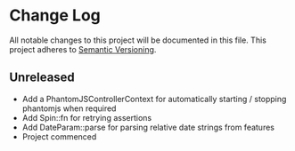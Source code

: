 # Change Log
All notable changes to this project will be documented in this file.
This project adheres to [Semantic Versioning](http://semver.org/).

## Unreleased

* Add a PhantomJSControllerContext for automatically starting / stopping phantomjs when required
* Add Spin::fn for retrying assertions
* Add DateParam::parse for parsing relative date strings from features
* Project commenced
